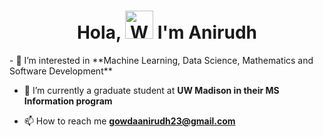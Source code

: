 <h1 align="center"> Hola, <img src="https://raw.githubusercontent.com/nixin72/nixin72/master/wave.gif" 
         alt="Waving hand animated gif"
         height="45"
         width="45" /> I'm Anirudh</h1>
- 👀 I’m interested in **Machine Learning, Data Science, Mathematics and Software Development**

- 🌱 I’m currently a graduate student at **UW Madison in their MS Information program**

- 📫 How to reach me **gowdaanirudh23@gmail.com**

